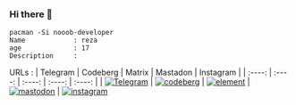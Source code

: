 ### Hi there 👋
```
pacman -Si nooob-developer
Name            : reza
age             : 17
Description     :
```
URLs            :
| Telegram | Codeberg | Matrix | Mastadon | Instagram |
| :----: | :----: | :----: | :----: | :----: |
| [![Telegram](https://github-production-user-asset-6210df.s3.amazonaws.com/87908673/270738664-fce687ee-b4de-477a-990d-2bf176f0275b.png)](https://t.me/Nooob_developer "Telegram") | [![codeberg](https://github-production-user-asset-6210df.s3.amazonaws.com/87908673/270749557-f5da101d-435e-476d-861e-678626db79fa.svg)](https://codeberg.org/nooob-developer "codeberg") | [![element](https://github-production-user-asset-6210df.s3.amazonaws.com/87908673/270758487-3397460d-6e80-4ddb-b3e0-1a1dad5d5456.png)](https://matrix.to/#/@nooob-developer:matrix.org "Matrix") | [![mastodon](https://github-production-user-asset-6210df.s3.amazonaws.com/87908673/270759549-5628e810-8e39-4672-b7e3-988ab765c78d.svg "khiar.net")](https://khiar.net/@Nooob_developer@khiar.net) | [![instagram](https://github-production-user-asset-6210df.s3.amazonaws.com/87908673/270761533-4859f749-bed8-4471-9c8b-ab7298d12c4f.svg)](https://instagram.com/nooob_developer?igshid=MzMyNGUyNmU2YQ== "@nooob_developer")

         


